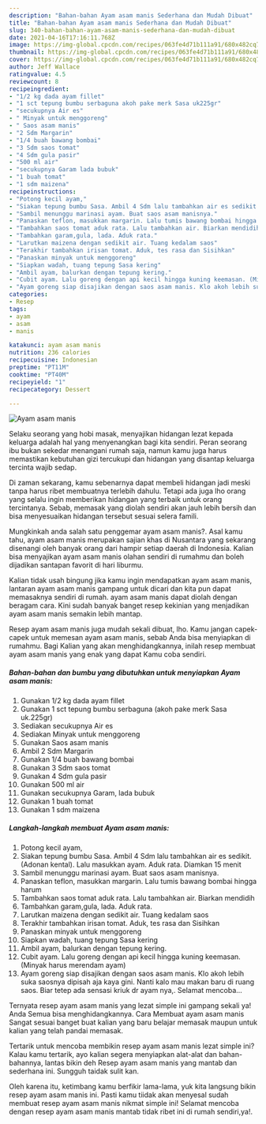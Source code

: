 ```yaml
---
description: "Bahan-bahan Ayam asam manis Sederhana dan Mudah Dibuat"
title: "Bahan-bahan Ayam asam manis Sederhana dan Mudah Dibuat"
slug: 340-bahan-bahan-ayam-asam-manis-sederhana-dan-mudah-dibuat
date: 2021-04-16T17:16:11.768Z
image: https://img-global.cpcdn.com/recipes/063fe4d71b111a91/680x482cq70/ayam-asam-manis-foto-resep-utama.jpg
thumbnail: https://img-global.cpcdn.com/recipes/063fe4d71b111a91/680x482cq70/ayam-asam-manis-foto-resep-utama.jpg
cover: https://img-global.cpcdn.com/recipes/063fe4d71b111a91/680x482cq70/ayam-asam-manis-foto-resep-utama.jpg
author: Jeff Wallace
ratingvalue: 4.5
reviewcount: 8
recipeingredient:
- "1/2 kg dada ayam fillet"
- "1 sct tepung bumbu serbaguna akoh pake merk Sasa uk225gr"
- "secukupnya Air es"
- " Minyak untuk menggoreng"
- " Saos asam manis"
- "2 Sdm Margarin"
- "1/4 buah bawang bombai"
- "3 Sdm saos tomat"
- "4 Sdm gula pasir"
- "500 ml air"
- "secukupnya Garam lada bubuk"
- "1 buah tomat"
- "1 sdm maizena"
recipeinstructions:
- "Potong kecil ayam,"
- "Siakan tepung bumbu Sasa. Ambil 4 Sdm lalu tambahkan air es sedikit. (Adonan kental). Lalu masukkan ayam. Aduk rata. Diamkan 15 menit"
- "Sambil menunggu marinasi ayam. Buat saos asam manisnya."
- "Panaskan teflon, masukkan margarin. Lalu tumis bawang bombai hingga harum"
- "Tambahkan saos tomat aduk rata. Lalu tambahkan air. Biarkan mendidih"
- "Tambahkan garam,gula, lada. Aduk rata."
- "Larutkan maizena dengan sedikit air. Tuang kedalam saos"
- "Terakhir tambahkan irisan tomat. Aduk, tes rasa dan Sisihkan"
- "Panaskan minyak untuk menggoreng"
- "Siapkan wadah, tuang tepung Sasa kering"
- "Ambil ayam, balurkan dengan tepung kering."
- "Cubit ayam. Lalu goreng dengan api kecil hingga kuning keemasan. (Minyak harus merendam ayam)"
- "Ayam goreng siap disajikan dengan saos asam manis. Klo akoh lebih suka saosnya dipisah aja kaya gini. Nanti kalo mau makan baru di ruang saos. Biar tetep ada sensasi kriuk dr ayam nya,. Selamat mencoba..."
categories:
- Resep
tags:
- ayam
- asam
- manis

katakunci: ayam asam manis 
nutrition: 236 calories
recipecuisine: Indonesian
preptime: "PT11M"
cooktime: "PT40M"
recipeyield: "1"
recipecategory: Dessert

---
```



![Ayam asam manis](https://img-global.cpcdn.com/recipes/063fe4d71b111a91/680x482cq70/ayam-asam-manis-foto-resep-utama.jpg)

Selaku seorang yang hobi masak, menyajikan hidangan lezat kepada keluarga adalah hal yang menyenangkan bagi kita sendiri. Peran seorang ibu bukan sekedar menangani rumah saja, namun kamu juga harus memastikan kebutuhan gizi tercukupi dan hidangan yang disantap keluarga tercinta wajib sedap.

Di zaman  sekarang, kamu sebenarnya dapat membeli hidangan jadi meski tanpa harus ribet membuatnya terlebih dahulu. Tetapi ada juga lho orang yang selalu ingin memberikan hidangan yang terbaik untuk orang tercintanya. Sebab, memasak yang diolah sendiri akan jauh lebih bersih dan bisa menyesuaikan hidangan tersebut sesuai selera famili. 



Mungkinkah anda salah satu penggemar ayam asam manis?. Asal kamu tahu, ayam asam manis merupakan sajian khas di Nusantara yang sekarang disenangi oleh banyak orang dari hampir setiap daerah di Indonesia. Kalian bisa menyajikan ayam asam manis olahan sendiri di rumahmu dan boleh dijadikan santapan favorit di hari liburmu.

Kalian tidak usah bingung jika kamu ingin mendapatkan ayam asam manis, lantaran ayam asam manis gampang untuk dicari dan kita pun dapat memasaknya sendiri di rumah. ayam asam manis dapat diolah dengan beragam cara. Kini sudah banyak banget resep kekinian yang menjadikan ayam asam manis semakin lebih mantap.

Resep ayam asam manis juga mudah sekali dibuat, lho. Kamu jangan capek-capek untuk memesan ayam asam manis, sebab Anda bisa menyiapkan di rumahmu. Bagi Kalian yang akan menghidangkannya, inilah resep membuat ayam asam manis yang enak yang dapat Kamu coba sendiri.

<!--inarticleads1-->

##### Bahan-bahan dan bumbu yang dibutuhkan untuk menyiapkan Ayam asam manis:

1. Gunakan 1/2 kg dada ayam fillet
1. Gunakan 1 sct tepung bumbu serbaguna (akoh pake merk Sasa uk.225gr)
1. Sediakan secukupnya Air es
1. Sediakan  Minyak untuk menggoreng
1. Gunakan  Saos asam manis
1. Ambil 2 Sdm Margarin
1. Gunakan 1/4 buah bawang bombai
1. Gunakan 3 Sdm saos tomat
1. Gunakan 4 Sdm gula pasir
1. Gunakan 500 ml air
1. Gunakan secukupnya Garam, lada bubuk
1. Gunakan 1 buah tomat
1. Gunakan 1 sdm maizena




<!--inarticleads2-->

##### Langkah-langkah membuat Ayam asam manis:

1. Potong kecil ayam,
1. Siakan tepung bumbu Sasa. Ambil 4 Sdm lalu tambahkan air es sedikit. (Adonan kental). Lalu masukkan ayam. Aduk rata. Diamkan 15 menit
1. Sambil menunggu marinasi ayam. Buat saos asam manisnya.
1. Panaskan teflon, masukkan margarin. Lalu tumis bawang bombai hingga harum
1. Tambahkan saos tomat aduk rata. Lalu tambahkan air. Biarkan mendidih
1. Tambahkan garam,gula, lada. Aduk rata.
1. Larutkan maizena dengan sedikit air. Tuang kedalam saos
1. Terakhir tambahkan irisan tomat. Aduk, tes rasa dan Sisihkan
1. Panaskan minyak untuk menggoreng
1. Siapkan wadah, tuang tepung Sasa kering
1. Ambil ayam, balurkan dengan tepung kering.
1. Cubit ayam. Lalu goreng dengan api kecil hingga kuning keemasan. (Minyak harus merendam ayam)
1. Ayam goreng siap disajikan dengan saos asam manis. Klo akoh lebih suka saosnya dipisah aja kaya gini. Nanti kalo mau makan baru di ruang saos. Biar tetep ada sensasi kriuk dr ayam nya,. Selamat mencoba...




Ternyata resep ayam asam manis yang lezat simple ini gampang sekali ya! Anda Semua bisa menghidangkannya. Cara Membuat ayam asam manis Sangat sesuai banget buat kalian yang baru belajar memasak maupun untuk kalian yang telah pandai memasak.

Tertarik untuk mencoba membikin resep ayam asam manis lezat simple ini? Kalau kamu tertarik, ayo kalian segera menyiapkan alat-alat dan bahan-bahannya, lantas bikin deh Resep ayam asam manis yang mantab dan sederhana ini. Sungguh taidak sulit kan. 

Oleh karena itu, ketimbang kamu berfikir lama-lama, yuk kita langsung bikin resep ayam asam manis ini. Pasti kamu tiidak akan menyesal sudah membuat resep ayam asam manis nikmat simple ini! Selamat mencoba dengan resep ayam asam manis mantab tidak ribet ini di rumah sendiri,ya!.

